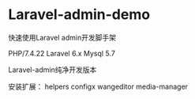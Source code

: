 # Laravel-admin-demo
快速使用Laravel admin开发脚手架

PHP/7.4.22
Laravel 6.x
Mysql 5.7

Laravel-admin纯净开发版本

安装扩展：
helpers
configx
wangeditor
media-manager